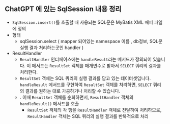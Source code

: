 ## ChatGPT 에 있는 SqlSession 내용 정리 

- `SqlSession.insert()`를 호출할 때 사용되는 SQL문은 MyBatis XML 매퍼 파일에 정의
- 형태
  - sqlSession.select ( mapper 되어있는 namespace 이름 ,  db정보, SQL문 실행 결과 처리하는곳인 handler )
- ResultHandler
  - `ResultHandler` 인터페이스에는 `handleResult`라는 메서드가 정의되어 있습니다. 이 메서드는 `ResultSet` 객체를 매개변수로 받아서 `SELECT` 쿼리의 결과를 처리한다. 
  - `ResultSet` 객체는 SQL 쿼리의 실행 결과를 담고 있는 데이터셋입니다. `handleResult` 메서드를 구현하여 `ResultSet` 객체를 처리하면, `SELECT` 쿼리의 결과를 원하는 대로 가공하거나 처리할 수 있습니다.
  - . 이때 `ResultSet` 객체를 순회하면서, `ResultHandler` 객체의 `handleResult()` 메서드를 호출
    - `ResultSet` 객체의 각 행을 `ResultHandler` 객체로 전달하여 처리하므로, `ResultHandler` 객체는 SQL 쿼리의 실행 결과를 반복적으로 처리